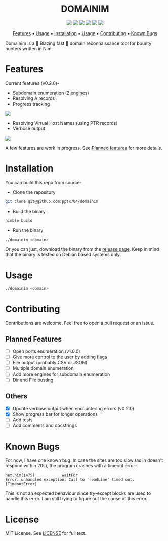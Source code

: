 <h1 align="center">DOMAINIM</h1>
<p align="center">
<img src=https://img.shields.io/github/languages/top/pptx704/domainim
>
<img src=https://img.shields.io/badge/OS-Debian_Linux-blue>
<img src=https://img.shields.io/github/languages/code-size/pptx704/domainim>
<img src=https://img.shields.io/github/stars/pptx704/domainim>
<img src=https://img.shields.io/github/v/release/pptx704/domainim
>
<a href="#license"><img src=https://img.shields.io/github/license/pptx704/domainim></a>
</p>

<p align="center">
  <a href="#Features">Features</a> •
  <a href="#Usage">Usage</a> •
  <a href="#installation">Installation</a> •
  <a href="#usage">Usage</a> •
  <a href="#contributing">Contributing</a> •
  <a href="#known-bugs">Known Bugs</a>
</p>

Domainim is a 🚀 Blazing fast 🚀 domain reconnaissance tool for bounty hunters written in Nim.

# Features
Current features (v0.2.0)-
- Subdomain enumeration (2 engines)
- Resolving A records
- Progress tracking

![](https://i.postimg.cc/zfrqLm1z/image.png)

- Resolving Virtual Host Names (using PTR records)
- Verbose output

![](https://i.postimg.cc/Fz878PkY/image.png)

A few features are work in progress. See [Planned features](#planned-features) for more details.

# Installation
You can build this repo from source-
- Clone the repository
```bash
git clone git@github.com:pptx704/domainim
```
- Build the binary
```bash
nimble build
```
- Run the binary
```bash
./domainim <domain>
```

Or you can just, download the binary from the [release page](https://github.com/pptx704/domainim/releases). Keep in mind that the binary is tested on Debian based systems only.

# Usage

```bash
./domainim <domain>
```


# Contributing
Contributions are welcome. Feel free to open a pull request or an issue.

## Planned Features
- [ ] Open ports enumeration (v1.0.0)
- [ ] Give more control to the user by adding flags
- [ ] File output (probably CSV or JSON)
- [ ] Multiple domain enumeration
- [ ] Add more engines for subdomain enumeration
- [ ] Dir and File busting

## Others
- [x] Update verbose output when encountering errors (v0.2.0)
- [x] Show progress bar for longer operations
- [ ] Add tests
- [ ] Add comments and docstrings

# Known Bugs
For now, I have one known bug. In case the sites are too slow (as in doesn't respond within 20s), the program crashes with a timeout error-
```
net.nim(1475)            waitFor
Error: unhandled exception: Call to 'readLine' timed out. [TimeoutError]
```
This is not an expected behaviour since try-except blocks are used to handle this error. I am still trying to figure out the cause of this error.

# License
MIT License. See [LICENSE](LICENSE) for full text.